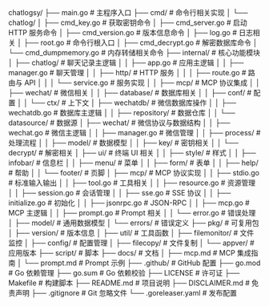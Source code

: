 chatlogsy/
├── main.go                # 主程序入口
├── cmd/                   # 命令行相关实现
│   └── chatlog/
│       ├── cmd_key.go         # 获取密钥命令
│       ├── cmd_server.go      # 启动 HTTP 服务命令
│       ├── cmd_version.go     # 版本信息命令
│       ├── log.go             # 日志相关
│       ├── root.go            # 命令行根入口
│       ├── cmd_decrypt.go     # 解密数据库命令
│       └── cmd_dumpmemory.go  # 内存转储相关命令
├── internal/              # 核心功能模块
│   ├── chatlog/               # 聊天记录主逻辑
│   │   ├── app.go                 # 应用主逻辑
│   │   ├── manager.go             # 聊天管理
│   │   ├── http/                  # HTTP 服务
│   │   │   ├── route.go               # 路由与 API
│   │   │   └── service.go             # 服务实现
│   │   ├── mcp/                   # MCP 协议集成
│   │   ├── wechat/                # 微信相关
│   │   ├── database/              # 数据库相关
│   │   ├── conf/                  # 配置
│   │   └── ctx/                   # 上下文
│   ├── wechatdb/              # 微信数据库操作
│   │   ├── wechatdb.go            # 数据库主逻辑
│   │   ├── repository/            # 数据仓库
│   │   └── datasource/            # 数据源
│   ├── wechat/                # 微信协议与数据结构
│   │   ├── wechat.go               # 微信主逻辑
│   │   ├── manager.go              # 微信管理
│   │   ├── process/                # 处理流程
│   │   ├── model/                  # 数据模型
│   │   ├── key/                    # 密钥相关
│   │   └── decrypt/                # 解密相关
│   ├── ui/                     # 终端 UI 相关
│   │   ├── style/                   # 样式
│   │   ├── infobar/                 # 信息栏
│   │   ├── menu/                    # 菜单
│   │   ├── form/                    # 表单
│   │   ├── help/                    # 帮助
│   │   └── footer/                  # 页脚
│   ├── mcp/                    # MCP 协议实现
│   │   ├── stdio.go                 # 标准输入输出
│   │   ├── tool.go                  # 工具相关
│   │   ├── resource.go              # 资源管理
│   │   ├── session.go               # 会话管理
│   │   ├── sse.go                   # SSE 协议
│   │   ├── initialize.go            # 初始化
│   │   ├── jsonrpc.go               # JSON-RPC
│   │   ├── mcp.go                   # MCP 主逻辑
│   │   ├── prompt.go                # Prompt 相关
│   │   └── error.go                 # 错误处理
│   ├── model/                   # 通用数据模型
│   └── errors/                  # 错误定义
├── pkg/                    # 可复用包
│   ├── version/                # 版本信息
│   ├── util/                   # 工具函数
│   ├── filemonitor/            # 文件监控
│   ├── config/                 # 配置管理
│   ├── filecopy/               # 文件复制
│   └── appver/                 # 应用版本
├── script/                 # 脚本
├── docs/                   # 文档
│   ├── mcp.md                  # MCP 集成指南
│   └── prompt.md               # Prompt 示例
├── .github/                # GitHub 配置
├── go.mod                  # Go 依赖管理
├── go.sum                  # Go 依赖校验
├── LICENSE                 # 许可证
├── Makefile                # 构建脚本
├── README.md               # 项目说明
├── DISCLAIMER.md           # 免责声明
├── .gitignore              # Git 忽略文件
└── .goreleaser.yaml        # 发布配置